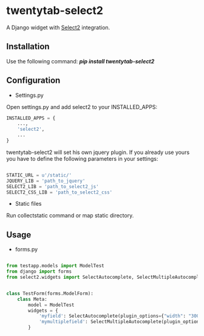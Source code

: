 twentytab-select2
=================

A Django widget with [Select2](http://ivaynberg.github.com/select2/) integration. 

## Installation

Use the following command: <b><i>pip install twentytab-select2</i></b>

## Configuration

- Settings.py

Open settings.py and add select2 to your INSTALLED_APPS:

```py
INSTALLED_APPS = {
    ...,
    'select2',
    ...
}

```

twentytab-select2 will set his own jquery plugin. If you already use yours you have to define the following parameters in your settings:

```py

STATIC_URL = u'/static/'
JQUERY_LIB = 'path_to_jquery'
SELECT2_LIB = 'path_to_select2_js'
SELECT2_CSS_LIB = 'path_to_select2_css'

```
- Static files

Run collectstatic command or map static directory.

## Usage

- forms.py

```py

from testapp.models import ModelTest
from django import forms
from select2.widgets import SelectAutocomplete, SelectMultipleAutocomplete


class TestForm(forms.ModelForm):
    class Meta:
        model = ModelTest
        widgets = {
            'myfield': SelectAutocomplete(plugin_options={"width": "300px"}),
            'mymultiplefield': SelectMultipleAutocomplete(plugin_options={"width": "300px"}),
        }


```
